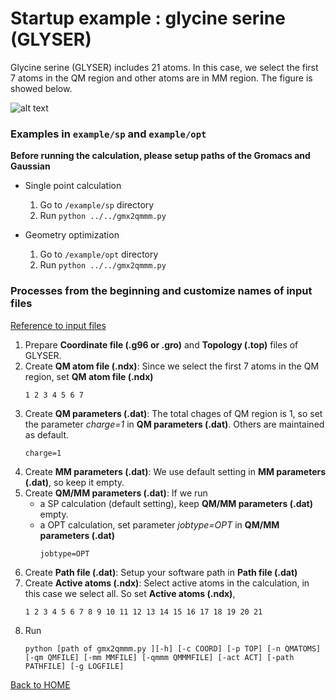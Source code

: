 # Startup example : glycine serine (GLYSER)

Glycine serine (GLYSER) includes 21 atoms. In this case, we select the first 7 atoms in the QM region and other atoms are in MM region. The figure is showed below.

![alt text](https://github.com/gmx2qmmm/gmx2qmmm_portable/blob/master/example/glyser.png?raw=true)


### Examples in `example/sp` and `example/opt`

**Before running the calculation, please setup paths of the Gromacs and Gaussian**

- Single point calculation
    1. Go to `/example/sp` directory
    2. Run `python ../../gmx2qmmm.py`

- Geometry optimization 
    1. Go to `/example/opt` directory
    2. Run `python ../../gmx2qmmm.py`


### Processes from the beginning and customize names of input files
[Reference to input files](input_params/input_params)
1. Prepare **Coordinate file (.g96 or .gro)** and **Topology (.top)** files of GLYSER.
2. Create **QM atom file (.ndx)**: Since we select the first 7 atoms in the QM region, set **QM atom file (.ndx)**
    ```
    1 2 3 4 5 6 7
    ```
3. Create **QM parameters (.dat)**: The total chages of QM region is 1, so set the parameter _charge=1_ in **QM parameters (.dat)**. Others are maintained as default.
    ```
    charge=1
    ```
4. Create **MM parameters (.dat)**: We use default setting in **MM parameters (.dat)**, so keep it empty.
5. Create **QM/MM parameters (.dat)**: If we run 
    - a SP calculation (default setting), keep **QM/MM parameters (.dat)** empty.
    - a OPT calculation, set parameter _jobtype=OPT_ in **QM/MM parameters (.dat)**
        ```
        jobtype=OPT
        ```
5. Create **Path file (.dat)**: Setup your software path in **Path file (.dat)**
6. Create **Active atoms (.ndx)**: Select active atoms in the calculation, in this case we select all. So set **Active atoms (.ndx)**,
    ```
    1 2 3 4 5 6 7 8 9 10 11 12 13 14 15 16 17 18 19 20 21
    ```
7. Run 
    ```
    python [path of gmx2qmmm.py ][-h] [-c COORD] [-p TOP] [-n QMATOMS] [-qm QMFILE] [-mm MMFILE] [-qmmm QMMMFILE] [-act ACT] [-path PATHFILE] [-g LOGFILE]
    ```

[Back to HOME](index)
